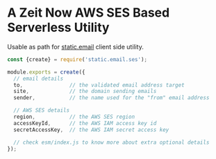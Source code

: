 # A Zeit Now AWS SES Based Serverless Utility

Usable as path for [static.email](https://github.com/WebReflection/static.email#readme) client side utility.

```js
const {create} = require('static.email.ses');

module.exports = create({
  // email details
  to,               // the validated email address target
  site,             // the domain sending emails
  sender,           // the name used for the "from" email address

  // AWS SES details
  region,           // the AWS SES region
  accessKeyId,      // the AWS IAM access key id
  secretAccessKey,  // the AWS IAM secret access key

  // check esm/index.js to know more about extra optional details
});
```
